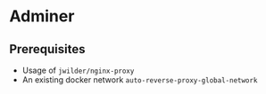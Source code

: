 # Adminer

## Prerequisites

- Usage of `jwilder/nginx-proxy`
- An existing docker network `auto-reverse-proxy-global-network`
